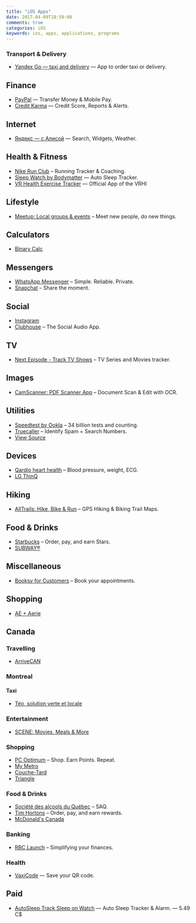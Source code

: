 ```yaml
---
title: "iOS Apps"
date: 2017-04-09T18:59:00
comments: true
categories: iOS
keywords: ios, apps, applications, programs
---
```


### Transport & Delivery

* [Yandex Go — taxi and delivery](https://apps.apple.com/ca/app/yandex-taxi/id472650686) — App to order taxi or delivery.

## Finance

* [PayPal](https://apps.apple.com/ca/app/paypal/id283646709) — Transfer Money & Mobile Pay.
* [Credit Karma](https://apps.apple.com/ca/app/credit-karma/id1398558151) — Credit Score, Reports & Alerts.

## Internet

* [Яндекс — с Алисой](https://apps.apple.com/ca/app/%D1%8F%D0%BD%D0%B4%D0%B5%D0%BA%D1%81-%D1%81-%D0%B0%D0%BB%D0%B8%D1%81%D0%BE%D0%B9/id1050704155) — Search, Widgets, Weather.

## Health & Fitness

* [Nike Run Club](https://apps.apple.com/ca/app/nike-run-club/id387771637) – Running Tracker & Coaching.
* [Sleep Watch by Bodymatter](https://apps.apple.com/ca/app/sleep-watch-by-bodymatter/id1138066420) — Auto Sleep Tracker.
* [VR Health Exercise Tracker](https://apps.apple.com/ca/app/vr-health-exercise-tracker/id1438903709) — Official App of the VRHI

## Lifestyle

* [Meetup: Local groups & events](https://apps.apple.com/ca/app/meetup/id375990038) – Meet new people, do new things.

## Calculators

* [Binary Calc](https://apps.apple.com/ca/app/binary-calc/id301630595)

## Messengers

* [WhatsApp Messenger](https://apps.apple.com/ca/app/whatsapp-messenger/id310633997) – Simple. Reliable. Private.
* [Snapchat](https://apps.apple.com/ca/app/snapchat/id447188370) – Share the moment.

## Social

* [Instagram](https://apps.apple.com/ca/app/instagram/id389801252)
* [Clubhouse](https://apps.apple.com/ca/app/clubhouse-social-audio/id1503133294) – The Social Audio App.

## TV

* [Next Episode - Track TV Shows](https://apps.apple.com/ca/app/next-episode-track-tv-shows/id347009526) – TV Series and Movies tracker.

## Images

* [CamScanner: PDF Scanner App](https://apps.apple.com/ca/app/camscanner-free-pdf-document-scanner-and-ocr/id388627783) – Document Scan & Edit with OCR.

## Utilities

* [Speedtest by Ookla](https://apps.apple.com/ca/app/speedtest-by-ookla/id300704847) – 34 billion tests and counting.
* [Truecaller](https://apps.apple.com/ca/app/truecaller/id448142450) – Identify Spam + Search Numbers.
* [View Source](https://apps.apple.com/ca/app/view-source/id1041817284)

## Devices

* [Qardio heart health](https://apps.apple.com/ca/app/qardio-heart-health/id855275752) – Blood pressure, weight, ECG.
* [LG ThinQ](https://apps.apple.com/ca/app/lg-thinq/id993504342)

## Hiking

* [AllTrails: Hike, Bike & Run](https://apps.apple.com/ca/app/alltrails-hike-bike-run/id405075943) – GPS Hiking & Biking Trail Maps.

## Food & Drinks

* [Starbucks](https://apps.apple.com/ca/app/starbucks/id331177714) – Order, pay, and earn Stars.
* [SUBWAY®](https://apps.apple.com/ca/app/subway/id901941015)

## Miscellaneous

* [Booksy for Customers](https://apps.apple.com/ca/app/booksy-for-customers/id723961236) – Book your appointments.

## Shopping

* [AE + Aerie](https://apps.apple.com/ca/app/ae-aerie/id467738064)

## Canada

### Travelling

* [ArriveCAN](https://apps.apple.com/ca/app/arrivecan/id1505394667)

### Montreal

#### Taxi

* [Téo, solution verte et locale](https://apps.apple.com/ca/app/t%C3%A9o-taxi/id1097805638)

### Entertainment

* [SCENE: Movies, Meals & More](https://apps.apple.com/ca/app/scene-movies-meals-more/id1204940340)

### Shopping

* [PC Optimum](https://apps.apple.com/ca/app/pc-optimum/id634040057) – Shop. Earn Points. Repeat.
* [My Metro](https://apps.apple.com/ca/app/my-metro/id694386842)
* [Couche-Tard](https://apps.apple.com/ca/app/couche-tard/id663345373)
* [Triangle](https://apps.apple.com/ca/app/triangle/id1343453471)

### Food & Drinks

* [Société des alcools du Québec](https://apps.apple.com/ca/app/saq-soci%C3%A9t%C3%A9-des-alcools-du-qu%C3%A9bec/id382431661) – SAQ.
* [Tim Hortons](https://apps.apple.com/ca/app/tim-hortons/id1143883086) – Order, pay, and earn rewards.
* [McDonald's Canada](https://apps.apple.com/ca/app/mcdonalds-canada/id375695000)

### Banking

* [RBC Launch](https://apps.apple.com/ca/app/rbc-wallet/id1022830198) – Simplifying your finances.

### Health

* [VaxiCode](https://apps.apple.com/ca/app/vaxicode/id1571692711) — Save your QR code.

## Paid

* [AutoSleep Track Sleep on Watch](https://apps.apple.com/ca/app/autosleep-track-sleep-on-watch/id1164801111) — Auto Sleep Tracker & Alarm. — 5.49 C$
